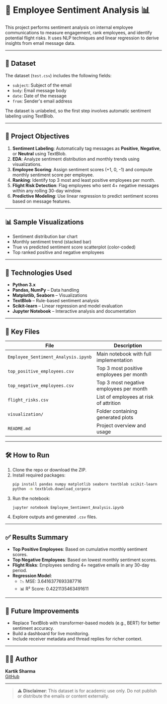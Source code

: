 # 💼 Employee Sentiment Analysis 📊

This project performs sentiment analysis on internal employee communications to measure engagement, rank employees, and identify potential flight risks. It uses NLP techniques and linear regression to derive insights from email message data.

---

## 📁 Dataset

The dataset (`test.csv`) includes the following fields:
- `subject`: Subject of the email
- `body`: Email message body
- `date`: Date of the message
- `from`: Sender's email address

The dataset is unlabeled, so the first step involves automatic sentiment labeling using TextBlob.

---

## 🧠 Project Objectives

1. **Sentiment Labeling**: Automatically tag messages as **Positive**, **Negative**, or **Neutral** using TextBlob.
2. **EDA**: Analyze sentiment distribution and monthly trends using visualizations.
3. **Employee Scoring**: Assign sentiment scores (+1, 0, -1) and compute monthly sentiment score per employee.
4. **Ranking**: Identify top 3 most and least positive employees per month.
5. **Flight Risk Detection**: Flag employees who sent 4+ negative messages within any rolling 30-day window.
6. **Predictive Modeling**: Use linear regression to predict sentiment scores based on message features.

---

## 📊 Sample Visualizations

- Sentiment distribution bar chart
- Monthly sentiment trend (stacked bar)
- True vs predicted sentiment score scatterplot (color-coded)
- Top ranked positive and negative employees

---

## 🧪 Technologies Used

- **Python 3.x**
- **Pandas, NumPy** – Data handling
- **Matplotlib, Seaborn** – Visualizations
- **TextBlob** – Rule-based sentiment analysis
- **Scikit-learn** – Linear regression and model evaluation
- **Jupyter Notebook** – Interactive analysis and documentation

---

## 🧾 Key Files

| File | Description |
|------|-------------|
| `Employee_Sentiment_Analysis.ipynb` | Main notebook with full implementation |
| `top_positive_employees.csv` | Top 3 most positive employees per month |
| `top_negative_employees.csv` | Top 3 most negative employees per month |
| `flight_risks.csv` | List of employees at risk of attrition |
| `visualization/` | Folder containing generated plots |
| `README.md` | Project overview and usage |

---

## 🛠️ How to Run

1. Clone the repo or download the ZIP.
2. Install required packages:
    ```bash
    pip install pandas numpy matplotlib seaborn textblob scikit-learn
    python -m textblob.download_corpora
    ```
3. Run the notebook:
    ```bash
    jupyter notebook Employee_Sentiment_Analysis.ipynb
    ```
4. Explore outputs and generated `.csv` files.

---

## ✅ Results Summary

- **Top Positive Employees**: Based on cumulative monthly sentiment scores.
- **Top Negative Employees**: Based on lowest monthly sentiment scores.
- **Flight Risks**: Employees sending 4+ negative emails in any 30-day period.
- **Regression Model**:
  - 📉 MSE: 3.6416377693387716
  - 📊 R² Score: 0.4221135463491611

---

## 📌 Future Improvements

- Replace TextBlob with transformer-based models (e.g., BERT) for better sentiment accuracy.
- Build a dashboard for live monitoring.
- Include receiver metadata and thread replies for richer context.

---

## 🧑‍💻 Author

**Kartik Sharma**  
 [GitHub](https://github.com/kartik10sharma)

---

> ⚠️ **Disclaimer**: This dataset is for academic use only. Do not publish or distribute the emails or content externally.
